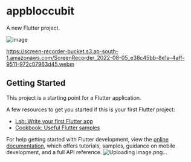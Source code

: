 # appbloccubit

A new Flutter project.

![image](https://user-images.githubusercontent.com/10111040/182998357-5fae1603-4738-4e0a-b053-5b7413c8954f.png)

https://screen-recorder-bucket.s3.ap-south-1.amazonaws.com/ScreenRecorder_2022-08-05_e38c45bb-8e1a-4aff-9511-972c07963d45.webm


## Getting Started

This project is a starting point for a Flutter application.

A few resources to get you started if this is your first Flutter project:

- [Lab: Write your first Flutter app](https://docs.flutter.dev/get-started/codelab)
- [Cookbook: Useful Flutter samples](https://docs.flutter.dev/cookbook)

For help getting started with Flutter development, view the
[online documentation](https://docs.flutter.dev/), which offers tutorials,
samples, guidance on mobile development, and a full API reference.
![Uploading image.png…]()
